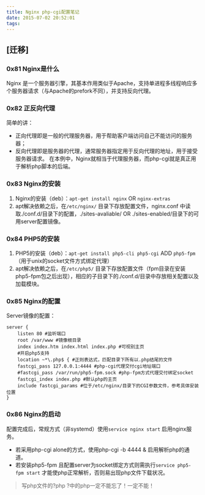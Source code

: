 ```yaml
---
title: Nginx php-cgi配置笔记
date: 2015-07-02 20:52:01
tags:
---
```


## [迁移]

### 0x81 Nginx是什么
Nginx 是一个服务器引擎，其基本作用类似于Apache，支持单进程多线程响应多个服务器请求（与Apache的prefork不同），并支持反向代理。

### 0x82 正反向代理
简单的讲：
* 正向代理即是一般的代理服务器，用于帮助客户端访问自己不能访问的服务器；
* 反向代理即是服务器的代理，通常服务器指定用于反向代理的地址，用于接受服务器请求。
在本例中，Nginx就相当于代理服务器，而php-cgi就是真正用于解析php脚本的后端。

### 0x83 Nginx的安装
1. Nginx的安装（deb）：`apt-get install nginx` OR `nginx-extras`
2. apt解决依赖之后，在`/etc/nginx/` 目录下存放配置文件，nginx.conf 中读取./conf.d/目录下的配置，./sites-avaliable/ OR ./sites-enabled/目录下的可用server配置镜像。

### 0x84 PHP5的安装
1. PHP5的安装（deb）：`apt-get install php5-cli php5-cgi` ADD `php5-fpm` （用于unix的socket文件方式绑定代理）
2. apt解决依赖之后，在`/etc/php5/` 目录下存放配置文件（fpm目录在安装php5-fpm包之后出现），相应的子目录下的./conf.d/目录中存放相关配置以及加载模块。

### 0x85 Nginx的配置
Server镜像的配置：
```
server {
	listen 80 #监听端口
	root /var/www #镜像根目录
	index index.htm index.html index.php #可视别主页
	#开启php5支持
	location ~*\.php$ { #正则表达式，匹配目录下所有以.php结尾的文件
	fastcgi_pass 127.0.0.1:4444 #php-cgi代理交付cgi地址端口
	#fastcgi_pass /var/run/php5-fpm.sock #php-fpm方式代理交付绑定socket
	fastcgi_index index.php #默认php的主页
	include fastcgi_params #位于/etc/nginx/目录下的CGI参数文件，参考具体安装位置
}
```

### 0x86 Nginx的启动
配置完成后，常规方式（非systemd）使用`service nginx start` 启用nginx服务。
* 若采用php-cgi alone的方式，使用php-cgi -b 4444 & 启用解析php的通道。
* 若安装php5-fpm 且配置server为socket绑定方式则需执行`service php5-fpm start` 才能使php正常解析，否则易出现php文件下载状况。

> 写php文件的?php ?中的php一定不能忘了！一定不能！